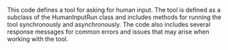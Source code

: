 This code defines a tool for asking for human input. The tool is defined as a subclass of the HumanInputRun class and includes methods for running the tool synchronously and asynchronously. The code also includes several response messages for common errors and issues that may arise when working with the tool.


